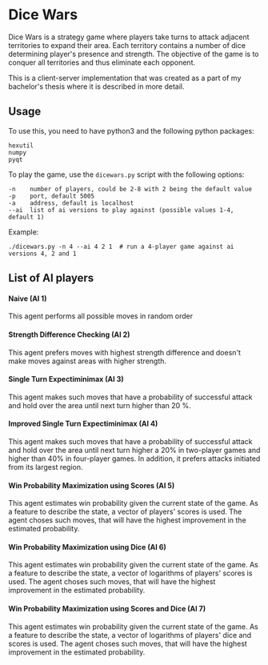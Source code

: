 # Dice Wars

Dice Wars is a strategy game where players take turns to attack adjacent territories to expand
their area. Each territory contains a number of dice determining player's presence
and strength. The objective of the game is to conquer all territories and thus eliminate each opponent.

This is a client-server implementation that was created as a part of my bachelor's thesis
where it is described in more detail.

## Usage

To use this, you need to have python3 and the following python packages:

    hexutil
    numpy
    pyqt

To play the game, use the ``dicewars.py`` script with the following options:

    -n    number of players, could be 2-8 with 2 being the default value
    -p    port, default 5005
    -a    address, default is localhost
    --ai  list of ai versions to play against (possible values 1-4, default 1)

Example:

    ./dicewars.py -n 4 --ai 4 2 1  # run a 4-player game against ai versions 4, 2 and 1

## List of AI players
#### Naive (AI 1)
This agent performs all possible moves in random order

#### Strength Difference Checking (AI 2)
This agent prefers moves with highest strength difference 
and doesn't make moves against areas with higher strength.

#### Single Turn Expectiminimax (AI 3)
This agent makes such moves that have a probability of successful
attack and hold over the area until next turn higher than 20 %.

#### Improved Single Turn Expectiminimax (AI 4)
This agent makes such moves that have a probability of successful
attack and hold over the area until next turn higher a 20% in two-player
games and higher than 40% in four-player games. In addition, it prefers 
attacks initiated from its largest region.

#### Win Probability Maximization using Scores (AI 5)
This agent estimates win probability given the current state of the game.
As a feature to describe the state, a vector of players' scores is used.
The agent choses such moves, that will have the highest improvement in
the estimated probability.

#### Win Probability Maximization using Dice (AI 6)
This agent estimates win probability given the current state of the game.
As a feature to describe the state, a vector of logarithms of players' scores
is used. The agent choses such moves, that will have the highest improvement
in the estimated probability.

#### Win Probability Maximization using Scores and Dice (AI 7)
This agent estimates win probability given the current state of the game.
As a feature to describe the state, a vector of logarithms of players' dice
and scores is used. The agent choses such moves, that will have the highest
improvement in the estimated probability.

